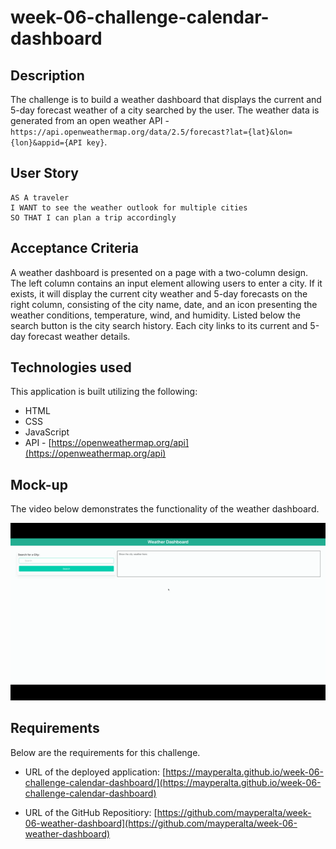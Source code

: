 # week-06-challenge-calendar-dashboard

## Description

The challenge is to build a weather dashboard that displays the current and 5-day forecast weather of a city searched by the user. The weather data is generated from an open weather API - `https://api.openweathermap.org/data/2.5/forecast?lat={lat}&lon={lon}&appid={API key}`.

## User Story

```
AS A traveler
I WANT to see the weather outlook for multiple cities
SO THAT I can plan a trip accordingly
```

## Acceptance Criteria

A weather dashboard is presented on a page with a two-column design. The left column contains an input element allowing users to enter a city. If it exists, it will display the current city weather and 5-day forecasts on the right column, consisting of the city name, date, and an icon presenting the weather conditions, temperature, wind, and humidity. Listed below the search button is the city search history. Each city links to its current and 5-day forecast weather details. 

## Technologies used

This application is built utilizing the following:

* HTML
* CSS
* JavaScript
* API -  [https://openweathermap.org/api](https://openweathermap.org/api)

## Mock-up

The video below demonstrates the functionality of the weather dashboard.

![Watch video](./assets/image/weather-demo.gif)

## Requirements

Below are the requirements for this challenge. 

* URL of the deployed application:
[https://mayperalta.github.io/week-06-challenge-calendar-dashboard/](https://mayperalta.github.io/week-06-challenge-calendar-dashboard)

* URL of the GitHub Repositiory:
[https://github.com/mayperalta/week-06-weather-dashboard](https://github.com/mayperalta/week-06-weather-dashboard)
